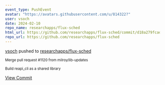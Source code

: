 ```yaml
---
event_type: PushEvent
avatar: "https://avatars.githubusercontent.com/u/814322?"
user: vsoch
date: 2024-02-10
repo_name: researchapps/flux-sched
html_url: https://github.com/researchapps/flux-sched/commit/d18a279fcadb8c288f23d4fb9b0a2bae294bee55
repo_url: https://github.com/researchapps/flux-sched
---
```


<a href='https://github.com/vsoch' target='_blank'>vsoch</a> pushed to <a href='https://github.com/researchapps/flux-sched' target='_blank'>researchapps/flux-sched</a>

<small>Merge pull request #1120 from milroy/lib-updates

Build reapi_cli as a shared library</small>

<a href='https://github.com/researchapps/flux-sched/commit/d18a279fcadb8c288f23d4fb9b0a2bae294bee55' target='_blank'>View Commit</a>